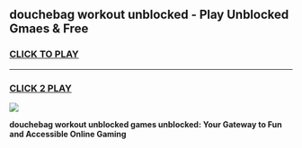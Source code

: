 
## douchebag workout unblocked - Play Unblocked Gmaes & Free
<h3>
<a href="https://news.freeplayer.one?title=douchebag_workout_unblocked&ref=16F">CLICK TO PLAY</a></h3>
<hr>

<h3>
<a href="https://news.freeplayer.one?title=douchebag_workout_unblocked&ref=16F">CLICK 2 PLAY</a>
  
</h3>

<a href="https://news.freeplayer.one?title=douchebag_workout_unblocked&ref=16F/"><img src="https://clearcache.store/games.png"></a>


**douchebag workout unblocked games unblocked: Your Gateway to Fun and Accessible Online Gaming**
